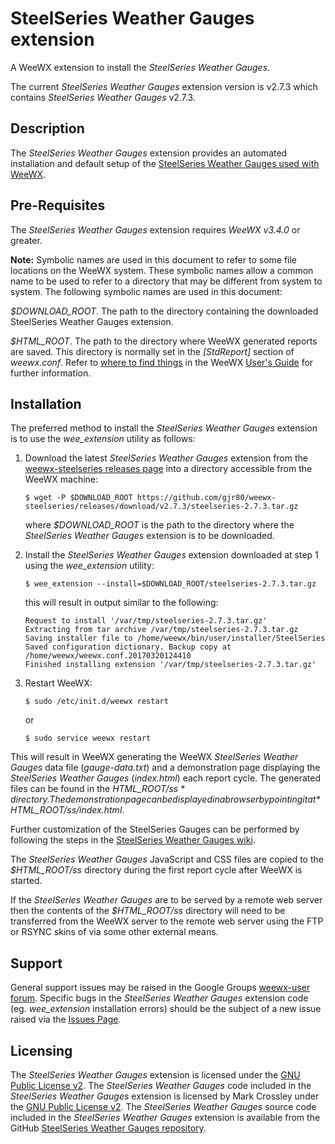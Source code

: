 # SteelSeries Weather Gauges extension #

A WeeWX extension to install the *SteelSeries Weather Gauges*.

The current *SteelSeries Weather Gauges* extension version is v2.7.3 which contains *SteelSeries Weather Gauges* v2.7.3.

## Description ##

The *SteelSeries Weather Gauges* extension provides an automated installation and default setup of the [SteelSeries Weather Gauges used with WeeWX](https://github.com/mcrossley/SteelSeries-Weather-Gauges/tree/master/weather_server/WeeWX).

## Pre-Requisites ##

The *SteelSeries Weather Gauges* extension requires *WeeWX v3.4.0* or greater.

**Note:** Symbolic names are used in this document to refer to some file locations on the WeeWX system. These symbolic names allow a common name to be used to refer to a directory that may be different from system to system. The following symbolic names are used in this document:

*$DOWNLOAD_ROOT*. The path to the directory containing the downloaded SteelSeries Weather Gauges extension.

*$HTML_ROOT*. The path to the directory where WeeWX generated reports are saved. This directory is normally set in the *[StdReport]* section of *weewx.conf*. Refer to [where to find things](http://weewx.com/docs/usersguide.htm#Where_to_find_things) in the WeeWX [User's Guide](http://weewx.com/docs/usersguide.htm) for further information.

## Installation ##

The preferred method to install the *SteelSeries Weather Gauges* extension is to use the *wee\_extension* utility as follows:

1.  Download the latest *SteelSeries Weather Gauges* extension from the [weewx-steelseries releases page](https://github.com/gjr80/weewx-steelseries/releases) into a directory accessible from the WeeWX machine:

        $ wget -P $DOWNLOAD_ROOT https://github.com/gjr80/weewx-steelseries/releases/download/v2.7.3/steelseries-2.7.3.tar.gz

    where *$DOWNLOAD_ROOT* is the path to the directory where the *SteelSeries Weather Gauges* extension is to be downloaded.

2.  Install the *SteelSeries Weather Gauges* extension downloaded at step 1 using the *wee\_extension* utility:

        $ wee_extension --install=$DOWNLOAD_ROOT/steelseries-2.7.3.tar.gz

    this will result in output similar to the following:

        Request to install '/var/tmp/steelseries-2.7.3.tar.gz'
        Extracting from tar archive /var/tmp/steelseries-2.7.3.tar.gz
        Saving installer file to /home/weewx/bin/user/installer/SteelSeries
        Saved configuration dictionary. Backup copy at /home/weewx/weewx.conf.20170320124410
        Finished installing extension '/var/tmp/steelseries-2.7.3.tar.gz'

3.  Restart WeeWX:

        $ sudo /etc/init.d/weewx restart

    or

        $ sudo service weewx restart

This will result in WeeWX generating the WeeWX *SteelSeries Weather Gauges* data file (*gauge-data.txt*) and a demonstration page displaying the *SteelSeries Weather Gauges* (*index.html*) each report cycle. The generated files can be found in the *$HTML\_ROOT/ss* directory. The demonstration page can be displayed in a browser by pointing it at *$HTML\_ROOT/ss/index.html*.

Further customization of the SteelSeries Gauges can be performed by following the steps in the [SteelSeries Weather Gauges wiki](<https://github.com/gjr80/weewx-steelseries/wiki>).

The *SteelSeries Weather Gauges* JavaScript and CSS files are copied to the *$HTML\_ROOT/ss* directory during the first report cycle after WeeWX is started.

If the *SteelSeries Weather Gauges* are to be served by a remote web server then the contents of the *$HTML\_ROOT/ss* directory will need to be transferred from the WeeWX server to the remote web server using the FTP or RSYNC skins of via some other external means.

## Support ###

General support issues may be raised in the Google Groups [weewx-user forum](https://groups.google.com/group/weewx-user "Google Groups weewx-user forum"). Specific bugs in the *SteelSeries Weather Gauges* extension code (eg. *wee\_extension* installation errors) should be the subject of a new issue raised via the [Issues Page](https://github.com/gjr80/weewx-steelseries/issues "SteelSeries Weather Gauges extension Issues").
 
## Licensing ##

The *SteelSeries Weather Gauges* extension is licensed under the [GNU Public License v2](https://github.com/gjr80/weewx-steelseries/blob/master/LICENSE "SteelSeries Weather Gauges extension License"). The *SteelSeries Weather Gauges* code included in the *SteelSeries Weather Gauges* extension is licensed by Mark Crossley under the [GNU Public License v2](https://github.com/mcrossley/SteelSeries-Weather-Gauges/blob/master/LICENSE "SteelSeries Weather Gauges License"). The *SteelSeries Weather Gauges* source code included in the *SteelSeries Weather Gauges* extension is available from the GitHub [SteelSeries Weather Gauges repository](https://github.com/mcrossley/SteelSeries-Weather-Gauges).
